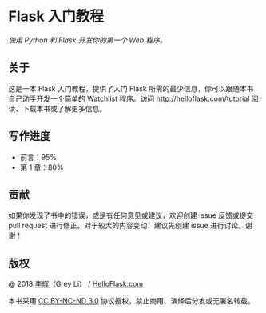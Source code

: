# Flask 入门教程

*使用 Python 和 Flask 开发你的第一个 Web 程序。*

## 关于

这是一本 Flask 入门教程，提供了入门 Flask 所需的最少信息，你可以跟随本书自己动手开发一个简单的 Watchlist 程序。访问 http://helloflask.com/tutorial 阅读、下载本书或了解更多信息。

## 写作进度

* 前言：95%
* 第 1 章：80%

## 贡献

如果你发现了书中的错误，或是有任何意见或建议，欢迎创建 issue 反馈或提交 pull request 进行修正。对于较大的内容变动，建议先创建 issue 进行讨论。谢谢！

## 版权

@ 2018 [李辉](http://greyli.com)（Grey Li） / [HelloFlask.com](http://helloflask.com)

本书采用 [CC BY-NC-ND 3.0](https://creativecommons.org/licenses/by-nc-nd/3.0/deed.zh) 协议授权，禁止商用、演绎后分发或无署名转载。